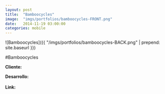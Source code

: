 ```yaml
---
layout:	post
title:	"Bamboocycles"
image:	"imgs/portfolios/bamboocycles-FRONT.png"
date:   2014-11-19 03:00:00
categories: mobile
---
```

![Bamboocycles]({{ "/imgs/portfolios/bamboocycles-BACK.png" | prepend: site.baseurl }})

#Bamboocycles

**Cliente:** 

**Desarrollo:** 
<br><br>
**Link:**
<a class="link" href="#" target="blank"> </a>